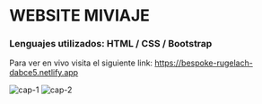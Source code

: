 
<h1 aling="center">WEBSITE MIVIAJE</h1>
<h3 aling="center">Lenguajes utilizados: HTML / CSS / Bootstrap</h3>

Para ver en vivo visita el siguiente link: https://bespoke-rugelach-dabce5.netlify.app

![cap-1](https://user-images.githubusercontent.com/126286018/227401680-d71f391b-8a15-4574-924a-0cd81cc02f14.png)
![cap-2](https://user-images.githubusercontent.com/126286018/227401676-82ca93bd-01a5-4b97-af65-7b12535396a2.png)


